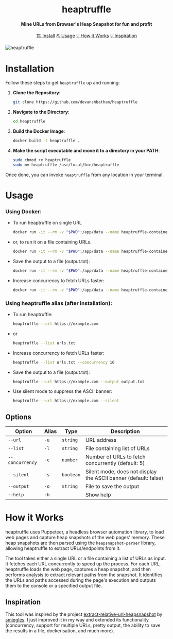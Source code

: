 <h1 align="center">
    heaptruffle
  <br>
</h1>

<h4 align="center">Mine URLs from Browser's Heap Snapshot for fun and profit </h4>

<p align="center">
  <a href="#install">🏗️ Install</a>  
  <a href="#usage">⛏️ Usage</a> 
  <a href="#how-it-works">💡 How it Works</a>  
  <a href="#inspiration">💡 Inspiration</a> 
  <br>
</p>


![heaptruffle](https://github.com/devanshbatham/heaptruffle/blob/main/static/truffleheap.png?raw=true)

# Installation

Follow these steps to get `heaptruffle` up and running:

1. **Clone the Repository**:
   ```sh
   git clone https://github.com/devanshbatham/heaptruffle
   ```

2. **Navigate to the Directory**:
   ```sh
   cd heaptruffle
   ```

3. **Build the Docker Image**:
   ```sh
   docker build -t heaptruffle .
   ```

4. **Make the script executable and move it to a directory in your PATH**:
   ```sh
   sudo chmod +x heaptruffle
   sudo mv heaptruffle /usr/local/bin/heaptruffle
   ```

Once done, you can invoke `heaptruffle` from any location in your terminal.

# Usage

### Using Docker:

- To run heaptruffle on single URL
  ```sh
  docker run -it --rm -v "$PWD":/app/data --name heaptruffle-container heaptruffle --url http://example.com
  ```

- or, to run it on a file containing URLs. 
  ```sh
  docker run -it --rm -v "$PWD":/app/data --name heaptruffle-container heaptruffle --list urls.txt
  ```

- Save the output to a file (output.txt):
  ```sh
  docker run -it --rm -v "$PWD":/app/data --name heaptruffle-container heaptruffle --url http://example.com --output /app/data/output.txt
  ```

- Increase concurrency to fetch URLs faster:
  ```sh
  docker run -it --rm -v "$PWD":/app/data --name heaptruffle-container heaptruffle --list urls.txt --concurrency 10
  ```

### Using heaptruffle alias (after installation):

- To run heaptruffle:
  ```sh
  heaptruffle --url https://example.com
  ```

- or 
  ```sh
  heaptruffle --list urls.txt
  ```

- Increase concurrency to fetch URLs faster:
  ```sh
  heaptruffle --list urls.txt --concurrency 10
  ```

- Save the output to a file (output.txt):
  ```sh
  heaptruffle --url https://example.com --output output.txt
  ```

- Use silent mode to suppress the ASCII banner:
  ```sh
  heaptruffle --url https://example.com --silent
  ```

## Options

| Option          | Alias | Type     | Description                                                   |
|-----------------|-------|----------|---------------------------------------------------------------|
| `--url`         | `-u`  | `string` | URL address                                                   |
| `--list`        | `-l`  | `string` | File containing list of URLs                                  |
| `--concurrency` | `-c`  | `number` | Number of URLs to fetch concurrently (default: 5)             |
| `--silent`      | `-s`  | `boolean`| Silent mode, does not display the ASCII banner (default: false)|
| `--output`      | `-o`  | `string` | File to save the output                                        |
| `--help`        | `-h`  |          | Show help                                                     |

# How it Works

heaptruffle uses Puppeteer, a headless browser automation library, to load web pages and capture heap snapshots of the web pages' memory. These heap snapshots are then parsed using the `heapsnapshot-parser` library, allowing heaptruffle to extract URLs/endpoints from it.

The tool takes either a single URL or a file containing a list of URLs as input. It fetches each URL concurrently to speed up the process. For each URL, heaptruffle loads the web page, captures a heap snapshot, and then performs analysis to extract relevant paths from the snapshot. It identifies the URLs and paths accessed during the page's execution and outputs them to the console or a specified output file.

## Inspiration
This tool was inspired by the project [extract-relative-url-heapsnapshot](https://github.com/smiegles/extract-relative-url-heapsnapshot) by [smiegles](https://github.com/smiegles). I just improved it in my way and extended its functionality (concurrency, support for multiple URLs, pretty output, the ability to save the results in a file, dockerisation, and much more).
